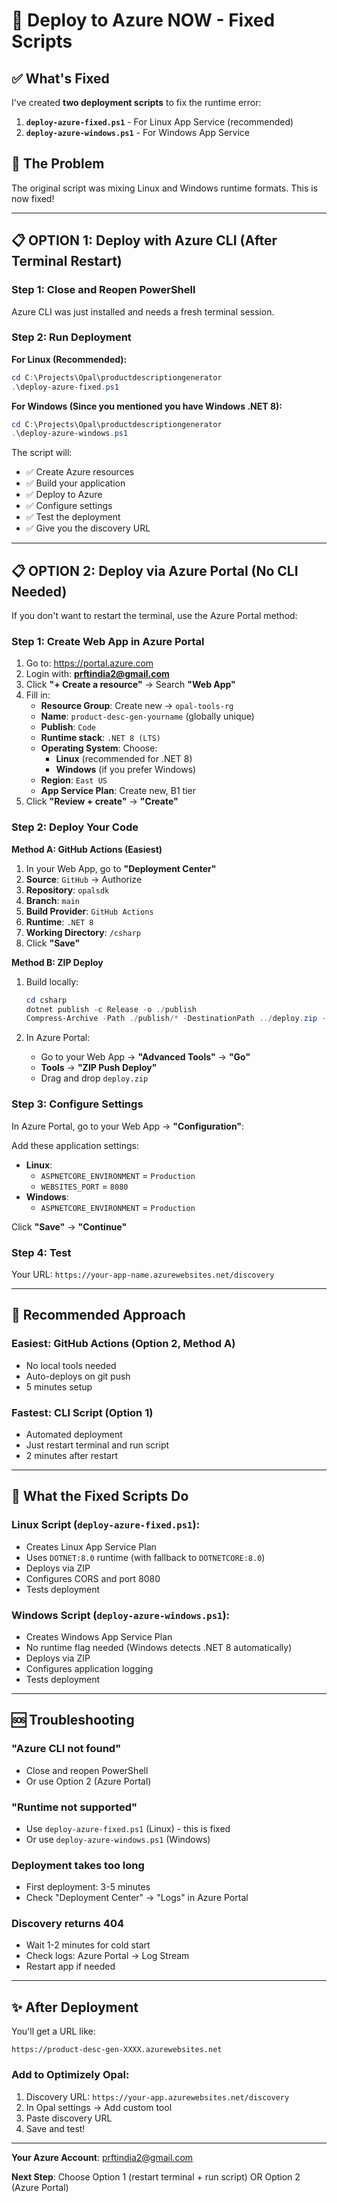 # 🚀 Deploy to Azure NOW - Fixed Scripts

## ✅ What's Fixed

I've created **two deployment scripts** to fix the runtime error:

1. **`deploy-azure-fixed.ps1`** - For Linux App Service (recommended)
2. **`deploy-azure-windows.ps1`** - For Windows App Service

## 🔧 The Problem

The original script was mixing Linux and Windows runtime formats. This is now fixed!

---

## 📋 **OPTION 1: Deploy with Azure CLI (After Terminal Restart)**

### Step 1: Close and Reopen PowerShell

Azure CLI was just installed and needs a fresh terminal session.

### Step 2: Run Deployment

**For Linux (Recommended):**
```powershell
cd C:\Projects\Opal\productdescriptiongenerator
.\deploy-azure-fixed.ps1
```

**For Windows (Since you mentioned you have Windows .NET 8):**
```powershell
cd C:\Projects\Opal\productdescriptiongenerator
.\deploy-azure-windows.ps1
```

The script will:
- ✅ Create Azure resources
- ✅ Build your application
- ✅ Deploy to Azure
- ✅ Configure settings
- ✅ Test the deployment
- ✅ Give you the discovery URL

---

## 📋 **OPTION 2: Deploy via Azure Portal (No CLI Needed)**

If you don't want to restart the terminal, use the Azure Portal method:

### Step 1: Create Web App in Azure Portal

1. Go to: https://portal.azure.com
2. Login with: **prftindia2@gmail.com**
3. Click **"+ Create a resource"** → Search **"Web App"**
4. Fill in:
   - **Resource Group**: Create new → `opal-tools-rg`
   - **Name**: `product-desc-gen-yourname` (globally unique)
   - **Publish**: `Code`
   - **Runtime stack**: `.NET 8 (LTS)`
   - **Operating System**: Choose:
     - **Linux** (recommended for .NET 8)
     - **Windows** (if you prefer Windows)
   - **Region**: `East US`
   - **App Service Plan**: Create new, B1 tier
5. Click **"Review + create"** → **"Create"**

### Step 2: Deploy Your Code

**Method A: GitHub Actions (Easiest)**

1. In your Web App, go to **"Deployment Center"**
2. **Source**: `GitHub` → Authorize
3. **Repository**: `opalsdk`
4. **Branch**: `main`
5. **Build Provider**: `GitHub Actions`
6. **Runtime**: `.NET 8`
7. **Working Directory**: `/csharp`
8. Click **"Save"**

**Method B: ZIP Deploy**

1. Build locally:
   ```powershell
   cd csharp
   dotnet publish -c Release -o ./publish
   Compress-Archive -Path ./publish/* -DestinationPath ../deploy.zip -Force
   ```

2. In Azure Portal:
   - Go to your Web App → **"Advanced Tools"** → **"Go"**
   - **Tools** → **"ZIP Push Deploy"**
   - Drag and drop `deploy.zip`

### Step 3: Configure Settings

In Azure Portal, go to your Web App → **"Configuration"**:

Add these application settings:
- **Linux**: 
  - `ASPNETCORE_ENVIRONMENT` = `Production`
  - `WEBSITES_PORT` = `8080`
- **Windows**:
  - `ASPNETCORE_ENVIRONMENT` = `Production`

Click **"Save"** → **"Continue"**

### Step 4: Test

Your URL: `https://your-app-name.azurewebsites.net/discovery`

---

## 🎯 Recommended Approach

### **Easiest**: GitHub Actions (Option 2, Method A)
- No local tools needed
- Auto-deploys on git push
- 5 minutes setup

### **Fastest**: CLI Script (Option 1)
- Automated deployment
- Just restart terminal and run script
- 2 minutes after restart

---

## 📝 What the Fixed Scripts Do

### Linux Script (`deploy-azure-fixed.ps1`):
- Creates Linux App Service Plan
- Uses `DOTNET:8.0` runtime (with fallback to `DOTNETCORE:8.0`)
- Deploys via ZIP
- Configures CORS and port 8080
- Tests deployment

### Windows Script (`deploy-azure-windows.ps1`):
- Creates Windows App Service Plan
- No runtime flag needed (Windows detects .NET 8 automatically)
- Deploys via ZIP
- Configures application logging
- Tests deployment

---

## 🆘 Troubleshooting

### "Azure CLI not found"
- Close and reopen PowerShell
- Or use Option 2 (Azure Portal)

### "Runtime not supported"
- Use `deploy-azure-fixed.ps1` (Linux) - this is fixed
- Or use `deploy-azure-windows.ps1` (Windows)

### Deployment takes too long
- First deployment: 3-5 minutes
- Check "Deployment Center" → "Logs" in Azure Portal

### Discovery returns 404
- Wait 1-2 minutes for cold start
- Check logs: Azure Portal → Log Stream
- Restart app if needed

---

## ✨ After Deployment

You'll get a URL like:
```
https://product-desc-gen-XXXX.azurewebsites.net
```

### Add to Optimizely Opal:
1. Discovery URL: `https://your-app.azurewebsites.net/discovery`
2. In Opal settings → Add custom tool
3. Paste discovery URL
4. Save and test!

---

**Your Azure Account**: prftindia2@gmail.com

**Next Step**: Choose Option 1 (restart terminal + run script) OR Option 2 (Azure Portal)

